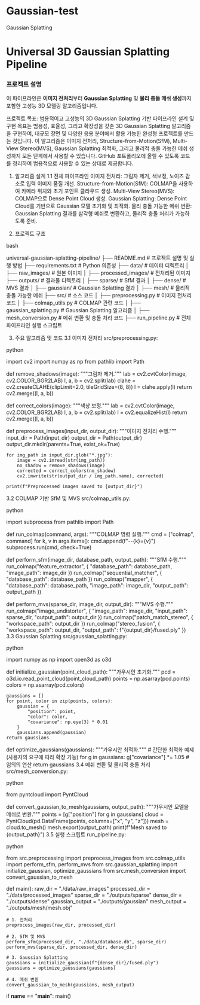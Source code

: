 # Gaussian-test
Gaussian Splatting

# Universal 3D Gaussian Splatting Pipeline

### 프로젝트 설명
이 파이프라인은 **이미지 전처리**부터 **Gaussian Splatting** 및 **물리 충돌 메쉬 생성**까지 포함한 고성능 3D 모델링 알고리즘입니다.

프로젝트 목표: 범용적이고 고성능의 3D Gaussian Splatting 기반 파이프라인 설계 및 구현
목표는 범용성, 효율성, 그리고 확장성을 갖춘 3D Gaussian Splatting 알고리즘을 구현하여, 대규모 장면 및 다양한 응용 분야에서 활용 가능한 완성형 프로젝트를 만드는 것입니다. 이 알고리즘은 이미지 전처리, Structure-from-Motion(SfM), Multi-View Stereo(MVS), Gaussian Splatting 최적화, 그리고 물리적 충돌 가능한 메쉬 생성까지 모든 단계에서 사용할 수 있습니다. GitHub 포트폴리오에 올릴 수 있도록 코드를 정리하여 범용적으로 사용할 수 있는 상태로 제공합니다.

1. 알고리즘 설계
1.1 전체 파이프라인
이미지 전처리:
그림자 제거, 색보정, 노이즈 감소로 입력 이미지 품질 개선.
Structure-from-Motion(SfM):
COLMAP을 사용하여 카메라 위치와 초기 포인트 클라우드 생성.
Multi-View Stereo(MVS):
COLMAP으로 Dense Point Cloud 생성.
Gaussian Splatting:
Dense Point Cloud를 기반으로 Gaussian 모델 초기화 및 최적화.
물리 충돌 가능한 메쉬 변환:
Gaussian Splatting 결과를 삼각형 메쉬로 변환하고, 물리적 충돌 처리가 가능하도록 준비.

2. 프로젝트 구조

bash

universal-gaussian-splatting-pipeline/
├── README.md                       # 프로젝트 설명 및 실행 방법
├── requirements.txt                # Python 의존성
├── data/                           # 데이터 디렉토리
│   ├── raw_images/                 # 원본 이미지
│   ├── processed_images/           # 전처리된 이미지
├── outputs/                        # 결과물 디렉토리
│   ├── sparse/                     # SfM 결과
│   ├── dense/                      # MVS 결과
│   ├── gaussian/                   # Gaussian Splatting 결과
│   ├── mesh/                       # 물리적 충돌 가능한 메쉬
├── src/                            # 소스 코드
│   ├── preprocessing.py            # 이미지 전처리 코드
│   ├── colmap_utils.py             # COLMAP 관련 코드
│   ├── gaussian_splatting.py       # Gaussian Splatting 알고리즘
│   ├── mesh_conversion.py          # 메쉬 변환 및 충돌 처리 코드
├── run_pipeline.py                 # 전체 파이프라인 실행 스크립트

3. 주요 알고리즘 및 코드
3.1 이미지 전처리
src/preprocessing.py:

python

import cv2
import numpy as np
from pathlib import Path

def remove_shadows(image):
    """그림자 제거."""
    lab = cv2.cvtColor(image, cv2.COLOR_BGR2LAB)
    l, a, b = cv2.split(lab)
    clahe = cv2.createCLAHE(clipLimit=2.0, tileGridSize=(8, 8))
    l = clahe.apply(l)
    return cv2.merge((l, a, b))

def correct_colors(image):
    """색상 보정."""
    lab = cv2.cvtColor(image, cv2.COLOR_BGR2LAB)
    l, a, b = cv2.split(lab)
    l = cv2.equalizeHist(l)
    return cv2.merge((l, a, b))

def preprocess_images(input_dir, output_dir):
    """이미지 전처리 수행."""
    input_dir = Path(input_dir)
    output_dir = Path(output_dir)
    output_dir.mkdir(parents=True, exist_ok=True)

    for img_path in input_dir.glob("*.jpg"):
        image = cv2.imread(str(img_path))
        no_shadow = remove_shadows(image)
        corrected = correct_colors(no_shadow)
        cv2.imwrite(str(output_dir / img_path.name), corrected)

    print(f"Preprocessed images saved to {output_dir}")
3.2 COLMAP 기반 SfM 및 MVS
src/colmap_utils.py:

python

import subprocess
from pathlib import Path

def run_colmap(command, args):
    """COLMAP 명령 실행."""
    cmd = ["colmap", command]
    for k, v in args.items():
        cmd.append(f"--{k}={v}")
    subprocess.run(cmd, check=True)

def perform_sfm(image_dir, database_path, output_path):
    """SfM 수행."""
    run_colmap("feature_extractor", {
        "database_path": database_path,
        "image_path": image_dir
    })
    run_colmap("sequential_matcher", {
        "database_path": database_path
    })
    run_colmap("mapper", {
        "database_path": database_path,
        "image_path": image_dir,
        "output_path": output_path
    })

def perform_mvs(sparse_dir, image_dir, output_dir):
    """MVS 수행."""
    run_colmap("image_undistorter", {
        "image_path": image_dir,
        "input_path": sparse_dir,
        "output_path": output_dir
    })
    run_colmap("patch_match_stereo", {
        "workspace_path": output_dir
    })
    run_colmap("stereo_fusion", {
        "workspace_path": output_dir,
        "output_path": f"{output_dir}/fused.ply"
    })
3.3 Gaussian Splatting
src/gaussian_splatting.py:

python

import numpy as np
import open3d as o3d

def initialize_gaussian(point_cloud_path):
    """가우시안 초기화."""
    pcd = o3d.io.read_point_cloud(point_cloud_path)
    points = np.asarray(pcd.points)
    colors = np.asarray(pcd.colors)

    gaussians = []
    for point, color in zip(points, colors):
        gaussian = {
            "position": point,
            "color": color,
            "covariance": np.eye(3) * 0.01
        }
        gaussians.append(gaussian)
    return gaussians

def optimize_gaussians(gaussians):
    """가우시안 최적화."""
    # 간단한 최적화 예제 (사용자의 요구에 따라 확장 가능)
    for g in gaussians:
        g["covariance"] *= 1.05  # 임의의 연산
    return gaussians
3.4 메쉬 변환 및 물리적 충돌 처리
src/mesh_conversion.py:

python

from pyntcloud import PyntCloud

def convert_gaussian_to_mesh(gaussians, output_path):
    """가우시안 모델을 메쉬로 변환."""
    points = [g["position"] for g in gaussians]
    cloud = PyntCloud(pd.DataFrame(points, columns=["x", "y", "z"]))
    mesh = cloud.to_mesh()
    mesh.export(output_path)
    print(f"Mesh saved to {output_path}")
3.5 실행 스크립트
run_pipeline.py:

python

from src.preprocessing import preprocess_images
from src.colmap_utils import perform_sfm, perform_mvs
from src.gaussian_splatting import initialize_gaussian, optimize_gaussians
from src.mesh_conversion import convert_gaussian_to_mesh

def main():
    raw_dir = "./data/raw_images"
    processed_dir = "./data/processed_images"
    sparse_dir = "./outputs/sparse"
    dense_dir = "./outputs/dense"
    gaussian_output = "./outputs/gaussian"
    mesh_output = "./outputs/mesh/mesh.obj"

    # 1. 전처리
    preprocess_images(raw_dir, processed_dir)

    # 2. SfM 및 MVS
    perform_sfm(processed_dir, "./data/database.db", sparse_dir)
    perform_mvs(sparse_dir, processed_dir, dense_dir)

    # 3. Gaussian Splatting
    gaussians = initialize_gaussian(f"{dense_dir}/fused.ply")
    gaussians = optimize_gaussians(gaussians)

    # 4. 메쉬 변환
    convert_gaussian_to_mesh(gaussians, mesh_output)

if __name__ == "__main__":
    main()
